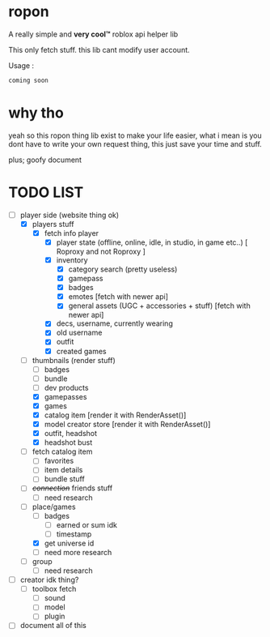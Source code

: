 # ropon

A really simple and **very cool™** roblox api helper lib

This only fetch stuff. this lib cant modify user account.

Usage :

  

```python
coming soon
```

# why tho
yeah so this ropon thing lib exist to make your life easier, what i mean is you dont have to write your own request thing, this just save your time and stuff.

plus; goofy document

# TODO LIST

- [ ] player side (website thing ok)
    - [X] players stuff
        - [X] fetch info player
            - [X] player state (offline, online, idle, in studio, in game etc..) [ Roproxy and not Roproxy ]
            - [X] inventory
                - [X] category search (pretty useless)
                - [X] gamepass
                - [X] badges
                - [X] emotes [fetch with newer api]
                - [X] general assets (UGC + accessories + stuff) [fetch with newer api]
            - [X] decs, username, currently wearing
            - [X] old username
            - [X] outfit
            - [X] created games
    - [ ]  thumbnails (render stuff) 
        - [ ] badges
        - [ ] bundle
        - [ ] dev products
        - [X] gamepasses
        - [X] games
        - [X] catalog item [render it with RenderAsset()]
        - [X] model creator store [render it with RenderAsset()]
        - [X] outfit, headshot
        - [X] headshot bust
    - [ ] fetch catalog item
        - [ ] favorites
        - [ ] item details
        - [ ] bundle stuff
    - [ ] *~~connection~~* friends stuff
        - [ ] need research
    - [ ] place/games
        - [ ] badges
            - [ ] earned or sum idk
            - [ ] timestamp
        - [X] get universe id
        - [ ] need more research
    - [ ] group
        - [ ] need research
- [ ] creator idk thing?
    - [ ] toolbox fetch
        - [ ] sound
        - [ ] model
        - [ ] plugin

- [ ] document all of this